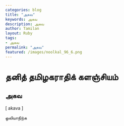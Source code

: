 ```yaml
---  
categories: blog  
title: "அகவ"
keywords: அகவ  
description: அகவ
author: Tamilan  
layout: Ruby  
tags:     
- அகவ
permalink: "அகவ"  
featured: /images/noolkal_96_6.png  
--- 
```

# தனித் தமிழகராதிக் களஞ்சியம்
## அகவ

[ akava ]  
  
ஒலியாநிற்க